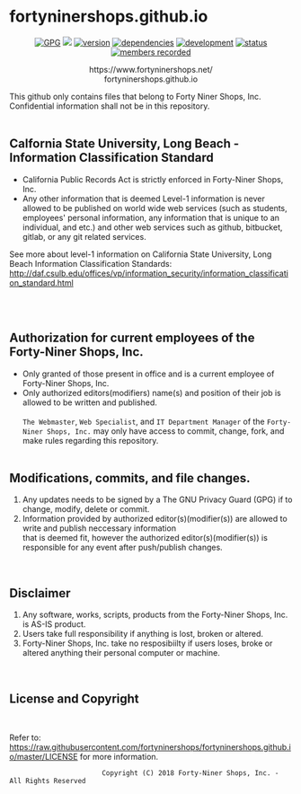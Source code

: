 <p align="center">
<h1> fortyninershops.github.io </h1>
</p>
<p align="center">
    <a href="#GPG">
        <img src="https://img.shields.io/badge/GPG-2.2.10-E52B50.svg"
            alt="GPG"></a>
    <a href="https://raw.githubusercontent.com/fortyninershops/fortyninershops.github.io/master/LICENSE" alt="FNS License">
        <img src="https://img.shields.io/badge/license-FNS-yellow.svg"/></a>
    <a href="#version">
        <img src="https://img.shields.io/badge/version-1.0-lightblue.svg"
            alt="version"></a>
    <a href="#dependencies">
        <img src="https://img.shields.io/badge/html-css-yellowgreen.svg"
            alt="dependencies"></a>
     <a href="#development">
        <img src="https://img.shields.io/badge/development-ongoing-lightgreen.svg"
            alt="development"></a>
   <a href="https://fortyninershops.github.io">
        <img src="https://img.shields.io/badge/status-working-brightgreen.svg"
            alt="status"></a>
  <a href="#members"> 
        <img src="https://img.shields.io/badge/members-6-lightgrey.svg"
            alt="members recorded"></a> <!--members-##-lightgrey.svg  to add members-->
</p>
<p align="center">
https://www.fortyninershops.net/ <br />
fortyninershops.github.io   

This github only contains files that belong to Forty Niner Shops, Inc. <br/>
Confidential information shall not be in this repository. <br/> <br/>
</p>

## Calfornia State University, Long Beach - Information Classification Standard
- California Public Records Act is strictly enforced in Forty-Niner Shops, Inc.
- Any other information that is deemed Level-1 information is never allowed to be published on world wide web services (such as students, employees' personal information, any information that is unique to an individual, and etc.) and other web services such as github, bitbucket, gitlab, or any git related services.
  
See more about level-1 information on California State University, Long Beach Information Classification Standards:
http://daf.csulb.edu/offices/vp/information_security/information_classification_standard.html
         
<br/> <br/>
## Authorization for current employees of the Forty-Niner Shops, Inc.
- Only granted of those present in office and is a current employee of Forty-Niner Shops, Inc. <br/>
- Only authorized editors(modifiers) name(s) and position of their job is allowed to be written and published.<br/><br/>
`The Webmaster`, `Web Specialist`, and `IT Department Manager` of the `Forty-Niner Shops, Inc.` may only have access 
     to commit, change, fork, and make rules regarding this repository. <br/> <br/>

## Modifications, commits, and file changes.
1. Any updates needs to be signed by a The GNU Privacy Guard (GPG) if to change, modify, delete or commit.
2. Information provided by authorized editor(s)(modifier(s)) are allowed to write and publish neccessary information <br/>
   that is deemed fit, however the authorized editor(s)(modifier(s)) is responsible for any event after push/publish changes.
<br>

## Disclaimer
1. Any software, works, scripts, products from the Forty-Niner Shops, Inc. is AS-IS product.
2. Users take full responsibility if anything is lost, broken or altered.
3. Forty-Niner Shops, Inc. take no resposibiilty if users loses, broke or altered anything their personal computer or machine.
<br/>

## License and Copyright 
<br/>

Refer to: https://raw.githubusercontent.com/fortyninershops/fortyninershops.github.io/master/LICENSE for more information.

                           Copyright (C) 2018 Forty-Niner Shops, Inc. - All Rights Reserved
